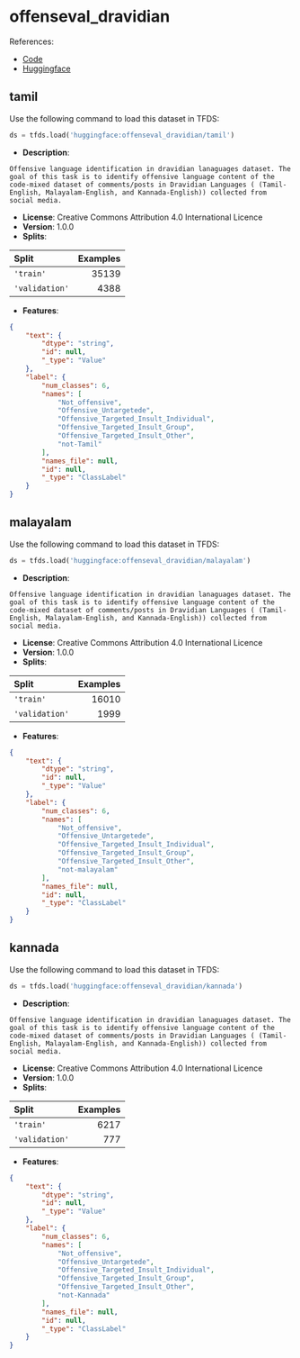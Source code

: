 # offenseval_dravidian

References:

*   [Code](https://github.com/huggingface/datasets/blob/master/datasets/offenseval_dravidian)
*   [Huggingface](https://huggingface.co/datasets/offenseval_dravidian)


## tamil


Use the following command to load this dataset in TFDS:

```python
ds = tfds.load('huggingface:offenseval_dravidian/tamil')
```

*   **Description**:

```
Offensive language identification in dravidian lanaguages dataset. The goal of this task is to identify offensive language content of the code-mixed dataset of comments/posts in Dravidian Languages ( (Tamil-English, Malayalam-English, and Kannada-English)) collected from social media.
```

*   **License**: Creative Commons Attribution 4.0 International Licence
*   **Version**: 1.0.0
*   **Splits**:

Split  | Examples
:----- | -------:
`'train'` | 35139
`'validation'` | 4388

*   **Features**:

```json
{
    "text": {
        "dtype": "string",
        "id": null,
        "_type": "Value"
    },
    "label": {
        "num_classes": 6,
        "names": [
            "Not_offensive",
            "Offensive_Untargetede",
            "Offensive_Targeted_Insult_Individual",
            "Offensive_Targeted_Insult_Group",
            "Offensive_Targeted_Insult_Other",
            "not-Tamil"
        ],
        "names_file": null,
        "id": null,
        "_type": "ClassLabel"
    }
}
```



## malayalam


Use the following command to load this dataset in TFDS:

```python
ds = tfds.load('huggingface:offenseval_dravidian/malayalam')
```

*   **Description**:

```
Offensive language identification in dravidian lanaguages dataset. The goal of this task is to identify offensive language content of the code-mixed dataset of comments/posts in Dravidian Languages ( (Tamil-English, Malayalam-English, and Kannada-English)) collected from social media.
```

*   **License**: Creative Commons Attribution 4.0 International Licence
*   **Version**: 1.0.0
*   **Splits**:

Split  | Examples
:----- | -------:
`'train'` | 16010
`'validation'` | 1999

*   **Features**:

```json
{
    "text": {
        "dtype": "string",
        "id": null,
        "_type": "Value"
    },
    "label": {
        "num_classes": 6,
        "names": [
            "Not_offensive",
            "Offensive_Untargetede",
            "Offensive_Targeted_Insult_Individual",
            "Offensive_Targeted_Insult_Group",
            "Offensive_Targeted_Insult_Other",
            "not-malayalam"
        ],
        "names_file": null,
        "id": null,
        "_type": "ClassLabel"
    }
}
```



## kannada


Use the following command to load this dataset in TFDS:

```python
ds = tfds.load('huggingface:offenseval_dravidian/kannada')
```

*   **Description**:

```
Offensive language identification in dravidian lanaguages dataset. The goal of this task is to identify offensive language content of the code-mixed dataset of comments/posts in Dravidian Languages ( (Tamil-English, Malayalam-English, and Kannada-English)) collected from social media.
```

*   **License**: Creative Commons Attribution 4.0 International Licence
*   **Version**: 1.0.0
*   **Splits**:

Split  | Examples
:----- | -------:
`'train'` | 6217
`'validation'` | 777

*   **Features**:

```json
{
    "text": {
        "dtype": "string",
        "id": null,
        "_type": "Value"
    },
    "label": {
        "num_classes": 6,
        "names": [
            "Not_offensive",
            "Offensive_Untargetede",
            "Offensive_Targeted_Insult_Individual",
            "Offensive_Targeted_Insult_Group",
            "Offensive_Targeted_Insult_Other",
            "not-Kannada"
        ],
        "names_file": null,
        "id": null,
        "_type": "ClassLabel"
    }
}
```


